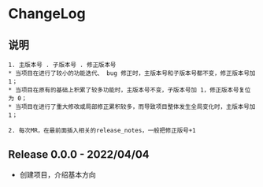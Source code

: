 # ChangeLog

## 说明
```
1. 主版本号 . 子版本号 . 修正版本号
* 当项目在进行了较小的功能迭代、 bug 修正时，主版本号和子版本号都不变，修正版本号加 1；
* 当项目在原有的基础上积累了较多功能时，主版本号不变，子版本号加 1，修正版本号复位为 0；
* 当项目在进行了重大修改或局部修正累积较多，而导致项目整体发生全局变化时，主版本号加 1；

2. 每次MR，在最前面插入相关的release_notes，一般把修正版号+1
```


## Release 0.0.0 - 2022/04/04
* 创建项目，介绍基本方向



